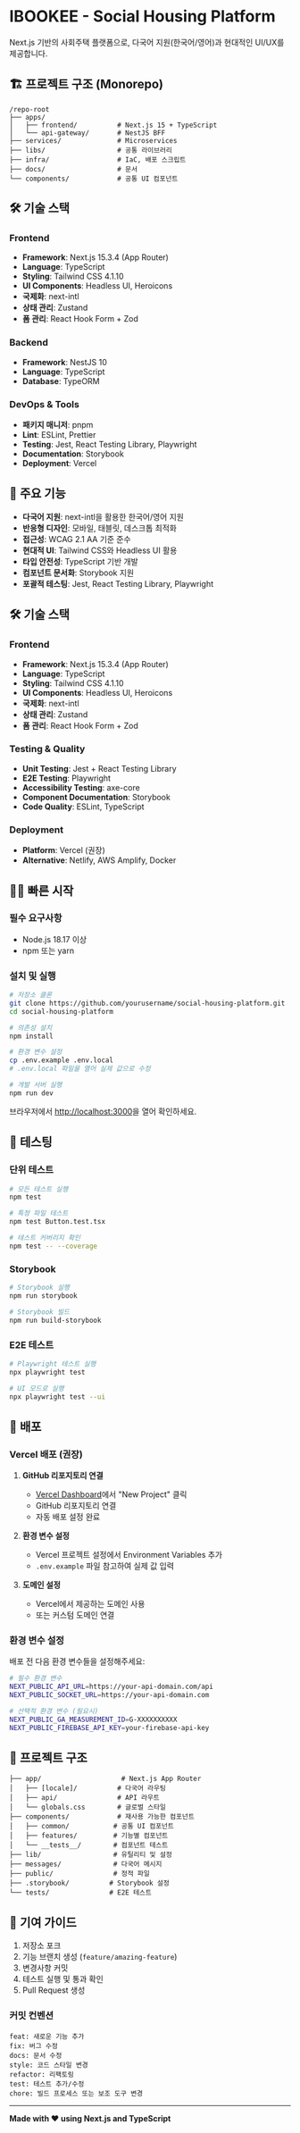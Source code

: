 # IBOOKEE - Social Housing Platform

Next.js 기반의 사회주택 플랫폼으로, 다국어 지원(한국어/영어)과 현대적인 UI/UX를 제공합니다.

## 🏗 프로젝트 구조 (Monorepo)

```
/repo-root
├── apps/
│   ├── frontend/          # Next.js 15 + TypeScript
│   └── api-gateway/       # NestJS BFF
├── services/              # Microservices
├── libs/                  # 공통 라이브러리
├── infra/                 # IaC, 배포 스크립트
├── docs/                  # 문서
└── components/            # 공통 UI 컴포넌트
```

## 🛠 기술 스택

### Frontend
- **Framework**: Next.js 15.3.4 (App Router)
- **Language**: TypeScript
- **Styling**: Tailwind CSS 4.1.10
- **UI Components**: Headless UI, Heroicons
- **국제화**: next-intl
- **상태 관리**: Zustand
- **폼 관리**: React Hook Form + Zod

### Backend
- **Framework**: NestJS 10
- **Language**: TypeScript
- **Database**: TypeORM

### DevOps & Tools
- **패키지 매니저**: pnpm
- **Lint**: ESLint, Prettier
- **Testing**: Jest, React Testing Library, Playwright
- **Documentation**: Storybook
- **Deployment**: Vercel

## 🚀 주요 기능

- **다국어 지원**: next-intl을 활용한 한국어/영어 지원
- **반응형 디자인**: 모바일, 태블릿, 데스크톱 최적화
- **접근성**: WCAG 2.1 AA 기준 준수
- **현대적 UI**: Tailwind CSS와 Headless UI 활용
- **타입 안전성**: TypeScript 기반 개발
- **컴포넌트 문서화**: Storybook 지원
- **포괄적 테스팅**: Jest, React Testing Library, Playwright

## 🛠 기술 스택

### Frontend
- **Framework**: Next.js 15.3.4 (App Router)
- **Language**: TypeScript
- **Styling**: Tailwind CSS 4.1.10
- **UI Components**: Headless UI, Heroicons
- **국제화**: next-intl
- **상태 관리**: Zustand
- **폼 관리**: React Hook Form + Zod

### Testing & Quality
- **Unit Testing**: Jest + React Testing Library
- **E2E Testing**: Playwright
- **Accessibility Testing**: axe-core
- **Component Documentation**: Storybook
- **Code Quality**: ESLint, TypeScript

### Deployment
- **Platform**: Vercel (권장)
- **Alternative**: Netlify, AWS Amplify, Docker

## 🏃‍♂️ 빠른 시작

### 필수 요구사항
- Node.js 18.17 이상
- npm 또는 yarn

### 설치 및 실행

```bash
# 저장소 클론
git clone https://github.com/yourusername/social-housing-platform.git
cd social-housing-platform

# 의존성 설치
npm install

# 환경 변수 설정
cp .env.example .env.local
# .env.local 파일을 열어 실제 값으로 수정

# 개발 서버 실행
npm run dev
```

브라우저에서 [http://localhost:3000](http://localhost:3000)을 열어 확인하세요.

## 🧪 테스팅

### 단위 테스트
```bash
# 모든 테스트 실행
npm test

# 특정 파일 테스트
npm test Button.test.tsx

# 테스트 커버리지 확인
npm test -- --coverage
```

### Storybook
```bash
# Storybook 실행
npm run storybook

# Storybook 빌드
npm run build-storybook
```

### E2E 테스트
```bash
# Playwright 테스트 실행
npx playwright test

# UI 모드로 실행
npx playwright test --ui
```

## 🚀 배포

### Vercel 배포 (권장)

1. **GitHub 리포지토리 연결**
   - [Vercel Dashboard](https://vercel.com/dashboard)에서 "New Project" 클릭
   - GitHub 리포지토리 연결
   - 자동 배포 설정 완료

2. **환경 변수 설정**
   - Vercel 프로젝트 설정에서 Environment Variables 추가
   - `.env.example` 파일 참고하여 실제 값 입력

3. **도메인 설정**
   - Vercel에서 제공하는 도메인 사용
   - 또는 커스텀 도메인 연결

### 환경 변수 설정

배포 전 다음 환경 변수들을 설정해주세요:

```bash
# 필수 환경 변수
NEXT_PUBLIC_API_URL=https://your-api-domain.com/api
NEXT_PUBLIC_SOCKET_URL=https://your-api-domain.com

# 선택적 환경 변수 (필요시)
NEXT_PUBLIC_GA_MEASUREMENT_ID=G-XXXXXXXXXX
NEXT_PUBLIC_FIREBASE_API_KEY=your-firebase-api-key
```

## 📁 프로젝트 구조

```
├── app/                    # Next.js App Router
│   ├── [locale]/          # 다국어 라우팅
│   ├── api/               # API 라우트
│   └── globals.css        # 글로벌 스타일
├── components/            # 재사용 가능한 컴포넌트
│   ├── common/           # 공통 UI 컴포넌트
│   ├── features/         # 기능별 컴포넌트
│   └── __tests__/        # 컴포넌트 테스트
├── lib/                  # 유틸리티 및 설정
├── messages/             # 다국어 메시지
├── public/               # 정적 파일
├── .storybook/          # Storybook 설정
└── tests/               # E2E 테스트
```

## 🤝 기여 가이드

1. 저장소 포크
2. 기능 브랜치 생성 (`feature/amazing-feature`)
3. 변경사항 커밋
4. 테스트 실행 및 통과 확인
5. Pull Request 생성

### 커밋 컨벤션
```
feat: 새로운 기능 추가
fix: 버그 수정
docs: 문서 수정
style: 코드 스타일 변경
refactor: 리팩토링
test: 테스트 추가/수정
chore: 빌드 프로세스 또는 보조 도구 변경
```

---

**Made with ❤️ using Next.js and TypeScript**
